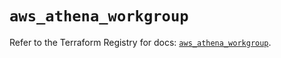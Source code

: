 # `aws_athena_workgroup`

Refer to the Terraform Registry for docs: [`aws_athena_workgroup`](https://registry.terraform.io/providers/hashicorp/aws/5.31.0/docs/resources/athena_workgroup).
